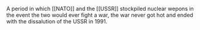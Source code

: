 A period in which [[NATO]] and the [[USSR]] stockpiled nuclear wepons in the event the two would ever fight a war, the war never got hot and ended with the dissalution of the USSR in 1991.